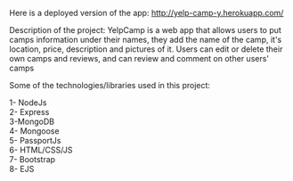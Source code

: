 Here is a deployed version of the app:
http://yelp-camp-y.herokuapp.com/


Description of the project:
YelpCamp is a web app that allows users to put camps information under their names, 
they add the name of the camp, it's location, price, description and pictures of it. 
Users can edit or delete their own camps and reviews, and can review and comment on other users' camps


Some of the technologies/libraries used in this project:

1- NodeJs\
2- Express\
3-MongoDB\
4- Mongoose\
5- PassportJs\
6- HTML/CSS/JS\
7- Bootstrap\
8- EJS